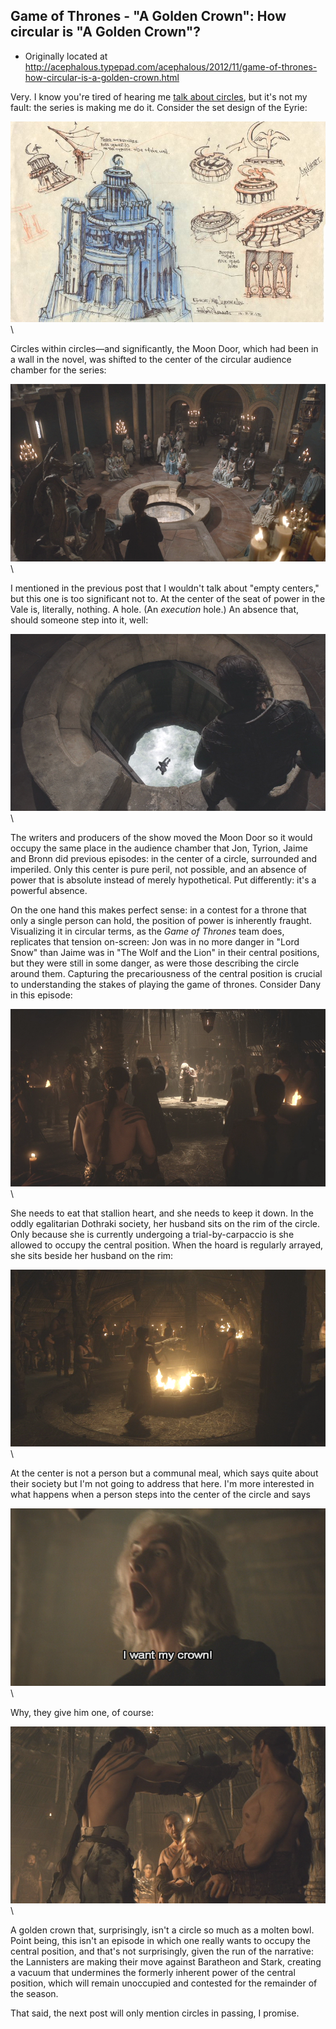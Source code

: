 ## Game of Thrones - "A Golden Crown": How circular is "A Golden Crown"?

 * Originally located at http://acephalous.typepad.com/acephalous/2012/11/game-of-thrones-how-circular-is-a-golden-crown.html

Very. I know you're tired of hearing me [talk about circles](http://acephalous.typepad.com/acephalous/2012/11/game-of-thrones-everyone-is-alone-everyone-is-surrounded-in-the-wolf-and-the-lion.html), but it's not my fault: the series is making me do it. Consider the set design of the Eyrie:

![6a00d8341c2df453ef017ee507307a970d](../../images/tv/game-of-thrones/a-golden-crown/6a00d8341c2df453ef017ee507307a970d.jpg)\ 

Circles within circles—and significantly, the Moon Door, which had been in a wall in the novel, was shifted to the center of the circular audience chamber for the series:

![6a00d8341c2df453ef017ee5075c8a970d](../../images/tv/game-of-thrones/a-golden-crown/6a00d8341c2df453ef017ee5075c8a970d.png)\ 

I mentioned in the previous post that I wouldn't talk about "empty centers," but this one is too significant not to. At the center of the seat of power in the Vale is, literally, nothing. A hole. (An *execution* hole.) An absence that, should someone step into it, well:

![6a00d8341c2df453ef017c33637be3970b](../../images/tv/game-of-thrones/a-golden-crown/6a00d8341c2df453ef017c33637be3970b.png)\ 

The writers and producers of the show moved the Moon Door so it would occupy the same place in the audience chamber that Jon, Tyrion, Jaime and Bronn did previous episodes: in the center of a circle, surrounded and imperiled. Only this center is pure peril, not possible, and an absence of power that is absolute instead of merely hypothetical. Put differently: it's a powerful absence.

On the one hand this makes perfect sense: in a contest for a throne that only a single person can hold, the position of power is inherently fraught. Visualizing it in circular terms, as the *Game of Thrones* team does, replicates that tension on-screen: Jon was in no more danger in "Lord Snow" than Jaime was in "The Wolf and the Lion" in their central positions, but they were still in some danger, as were those describing the circle around them. Capturing the precariousness of the central position is crucial to understanding the stakes of playing the game of thrones. Consider Dany in this episode:

![6a00d8341c2df453ef017c3363a21f970b](../../images/tv/game-of-thrones/a-golden-crown/6a00d8341c2df453ef017c3363a21f970b.png)\ 

She needs to eat that stallion heart, and she needs to keep it down. In the oddly egalitarian Dothraki society, her husband sits on the rim of the circle. Only because she is currently undergoing a trial-by-carpaccio is she allowed to occupy the central position. When the hoard is regularly arrayed, she sits beside her husband on the rim:

![6a00d8341c2df453ef017c3363adcd970b](../../images/tv/game-of-thrones/a-golden-crown/6a00d8341c2df453ef017c3363adcd970b.png)\ 

At the center is not a person but a communal meal, which says quite about their society but I'm not going to address that here. I'm more interested in what happens when a person steps into the center of the circle and says

![6a00d8341c2df453ef017ee507798c970d](../../images/tv/game-of-thrones/a-golden-crown/6a00d8341c2df453ef017ee507798c970d.png)\ 

Why, they give him one, of course:

![6a00d8341c2df453ef017d3d92585c970c](../../images/tv/game-of-thrones/a-golden-crown/6a00d8341c2df453ef017d3d92585c970c.png)\ 

A golden crown that, surprisingly, isn't a circle so much as a molten bowl. Point being, this isn't an episode in which one really wants to occupy the central position, and that's not surprisingly, given the run of the narrative: the Lannisters are making their move against Baratheon and Stark, creating a vacuum that undermines the formerly inherent power of the central position, which will remain unoccupied and contested for the remainder of the season.

That said, the next post will only mention circles in passing, I promise.
